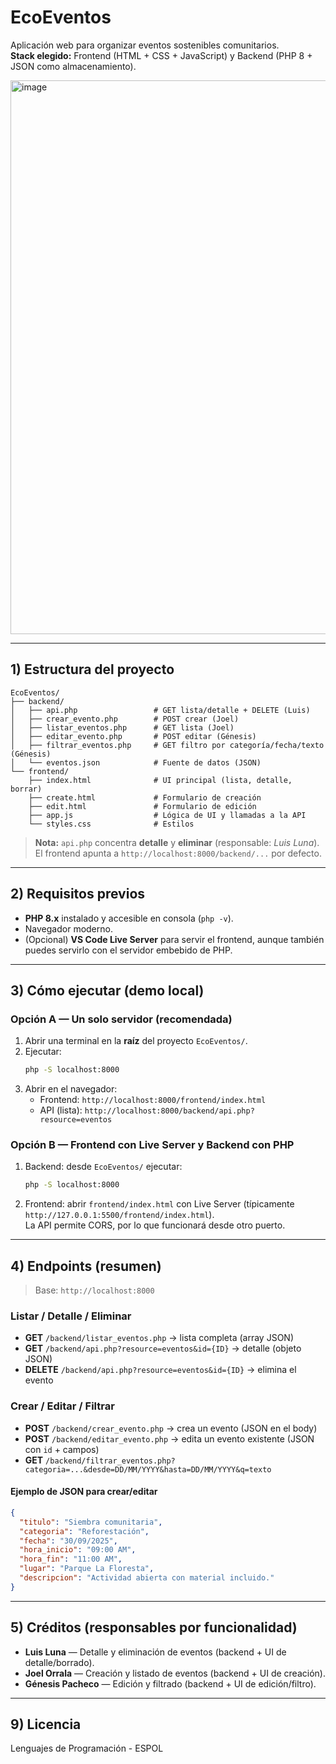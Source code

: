 
# EcoEventos

Aplicación web para organizar eventos sostenibles comunitarios.  
**Stack elegido:** Frontend (HTML + CSS + JavaScript) y Backend (PHP 8 + JSON como almacenamiento).

<img width="1832" height="886" alt="image" src="https://github.com/user-attachments/assets/977b0acd-03f3-4631-acd0-6c9e5946d94d" />

---

## 1) Estructura del proyecto

```
EcoEventos/
├── backend/
│   ├── api.php                 # GET lista/detalle + DELETE (Luis)
│   ├── crear_evento.php        # POST crear (Joel)
│   ├── listar_eventos.php      # GET lista (Joel)
│   ├── editar_evento.php       # POST editar (Génesis)
│   ├── filtrar_eventos.php     # GET filtro por categoría/fecha/texto (Génesis)
│   └── eventos.json            # Fuente de datos (JSON)
└── frontend/
    ├── index.html              # UI principal (lista, detalle, borrar)
    ├── create.html             # Formulario de creación
    ├── edit.html               # Formulario de edición
    ├── app.js                  # Lógica de UI y llamadas a la API
    └── styles.css              # Estilos
```

> **Nota:** `api.php` concentra **detalle** y **eliminar** (responsable: *Luis Luna*). El frontend apunta a `http://localhost:8000/backend/...` por defecto.

---

## 2) Requisitos previos

- **PHP 8.x** instalado y accesible en consola (`php -v`).
- Navegador moderno.
- (Opcional) **VS Code Live Server** para servir el frontend, aunque también puedes servirlo con el servidor embebido de PHP.

---

## 3) Cómo ejecutar (demo local)

### Opción A — Un solo servidor (recomendada)
1. Abrir una terminal en la **raíz** del proyecto `EcoEventos/`.
2. Ejecutar:  
   ```bash
   php -S localhost:8000
   ```
3. Abrir en el navegador:  
   - Frontend: `http://localhost:8000/frontend/index.html`
   - API (lista): `http://localhost:8000/backend/api.php?resource=eventos`

### Opción B — Frontend con Live Server y Backend con PHP
1. Backend: desde `EcoEventos/` ejecutar:
   ```bash
   php -S localhost:8000
   ```
2. Frontend: abrir `frontend/index.html` con Live Server (típicamente `http://127.0.0.1:5500/frontend/index.html`).  
   La API permite CORS, por lo que funcionará desde otro puerto.

---

## 4) Endpoints (resumen)

> Base: `http://localhost:8000`

### Listar / Detalle / Eliminar
- **GET** `/backend/listar_eventos.php` → lista completa (array JSON)
- **GET** `/backend/api.php?resource=eventos&id={ID}` → detalle (objeto JSON)
- **DELETE** `/backend/api.php?resource=eventos&id={ID}` → elimina el evento

### Crear / Editar / Filtrar
- **POST** `/backend/crear_evento.php` → crea un evento (JSON en el body)
- **POST** `/backend/editar_evento.php` → edita un evento existente (JSON con `id` + campos)
- **GET**  `/backend/filtrar_eventos.php?categoria=...&desde=DD/MM/YYYY&hasta=DD/MM/YYYY&q=texto`

#### Ejemplo de JSON para crear/editar
```json
{
  "titulo": "Siembra comunitaria",
  "categoria": "Reforestación",
  "fecha": "30/09/2025",
  "hora_inicio": "09:00 AM",
  "hora_fin": "11:00 AM",
  "lugar": "Parque La Floresta",
  "descripcion": "Actividad abierta con material incluido."
}
```

---

## 5) Créditos (responsables por funcionalidad)

- **Luis Luna** — Detalle y eliminación de eventos (backend + UI de detalle/borrado).
- **Joel Orrala** — Creación y listado de eventos (backend + UI de creación).
- **Génesis Pacheco** — Edición y filtrado (backend + UI de edición/filtro).

---

## 9) Licencia
Lenguajes de Programación - ESPOL
